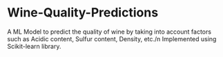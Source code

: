 # Wine-Quality-Predictions
 A ML Model to predict the quality of wine by taking into account factors such as Acidic content, Sulfur content, Density, etc./n
Implemented using Scikit-learn library.
